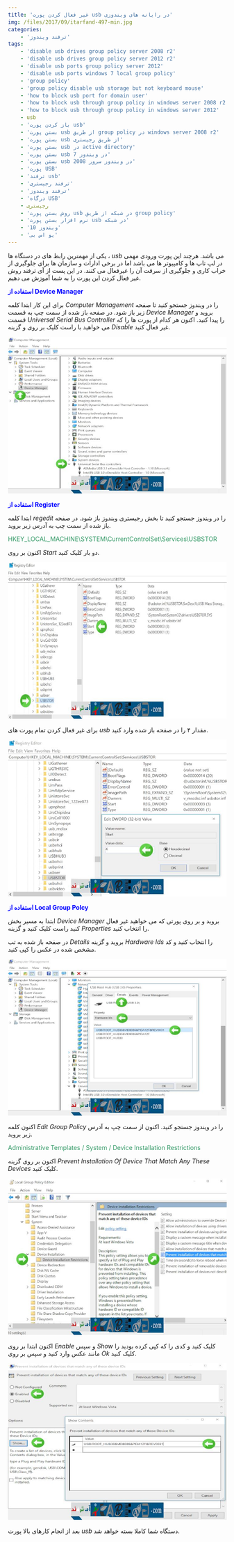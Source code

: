 ```yaml
---
title: 'غیر فعال کردن پورت usb در رایانه های ویندوزی'
img: /files/2017/09/itarfand-497-min.jpg
categories:
    - 'ترفند ویندوز'
tags:
    - 'disable usb drives group policy server 2008 r2'
    - 'disable usb drives group policy server 2012 r2'
    - 'disable usb ports group policy server 2012'
    - 'disable usb ports windows 7 local group policy'
    - 'group policy'
    - 'group policy disable usb storage but not keyboard mouse'
    - 'how to block usb port for domain user'
    - 'how to block usb through group policy in windows server 2008 r2'
    - 'how to block usb through group policy in windows server 2012'
    - usb
    - 'باز كردن پورت usb'
    - 'بستن پورت usb از طریق group policy در windows server 2008 r2'
    - 'بستن پورت usb از طریق رجیستری'
    - 'بستن پورت usb در active directory'
    - 'بستن پورت usb در ویندوز 7'
    - 'بستن پورت usb در ویندوز سرور 2008'
    - 'پورت USB'
    - 'ترفند usb'
    - 'ترفند رجیستری'
    - 'ترفند ویندوز'
    - 'درگاه USB'
    - رجیستری
    - 'روش بستن پورت usb در شبکه از طریق group policy'
    - 'نرم افزار بستن پورت usb در شبکه'
    - 'ویندوز 10'
    - 'یو اس بی'
---
```


یکی از مهمترین رابط های در دستگاه ها ، *usb* می باشد. هرچند این پورت ورودی مهمی در لپ تاپ ها و کامپیوتر ها می باشد اما در برخی ادارات و سازمان ها برای جلوگیری از خراب کاری و جلوگیری از سرقت آن را غیرفعال می کنند. در این پست از آی ترفند روش غیر فعال کردن این پورت را به شما آموزش می دهیم.

<span style="color: #0000ff;">**استفاده از Device Manager**</span>

برای این کار ابتدا کلمه *Computer Management* را در ویندوز جستجو کنید تا صفحه زیر باز شود. در صفحه باز شده از سمت چپ به قسمت *Device Manager* بروید و قسمت *Universal Serial Bus Controller* را پیدا کنید. اکنون هر کدام از پورت ها را که می خواهید با راست کلیک بر روی و گزینه *Disable* غیر فعال کنید.

![mhkarami97](/files/2017/09/itarfand-491-min.jpg)  

<span style="color: #0000ff;">**استفاده از Register**</span>

ابتدا کلمه *regedit* را در ویندوز جستجو کنید تا بخش رجیستری ویندوز باز شود. در صفحه باز شده از سمت چپ به آدرس زیر بروید.

<span style="color: #339966;">HKEY\_LOCAL\_MACHINE\\SYSTEM\\CurrentControlSet\\Services\\USBSTOR</span>

اکنون بر روی *Start* دو بار کلیک کنید.

![mhkarami97](/files/2017/09/itarfand-492-min.jpg)  

برای غیر فعال کردن تمام پورت های *usb* مقدار ۴ را در صفحه باز شده وارد کنید.

![mhkarami97](/files/2017/09/itarfand-493-min.jpg)  

<span style="color: #0000ff;">**استفاده از Local Group Polcy**</span>

ابتدا به مسیر بخش *Device Manager* بروید و بر روی پورتی که می خواهید غیر فعال کنید راست کلیک کنید و گزینه *Properties* را انتخاب کنید.

در صفحه باز شده به تب *Details* بروید و گزینه *Hardware Ids* را انتخاب کنید و کد مشخص شده در عکس را کپی کنید.

![mhkarami97](/files/2017/09/itarfand-494-min.jpg)  

اکنون کلمه *Edit Group Policy* را در ویندوز جستجو کنید. اکنون از سمت چپ به آدرس زیر بروید.

<span style="color: #339966;">Administrative Templates / System / Device Installation Restrictions</span>

اکنون بر روی گزینه *Prevent Installation Of Device That Match Any These Devices* کلیک کنید.

![mhkarami97](/files/2017/09/itarfand-495-min.jpg)  

اکنون ابتدا بر روی *Enable* و سپس *Show* کلیک کنید و کدی را که کپی کرده بودید را مانند عکس وارد کنید و سپس بر روی *Ok* کلیک کنید.

![mhkarami97](/files/2017/09/itarfand-496-min.jpg)  

بعد از انجام کارهای بالا پورت *usb* دستگاه شما کاملا بسته خواهد شد.
